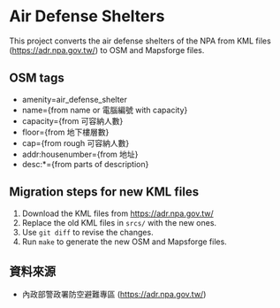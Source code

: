 # Air Defense Shelters

This project converts the air defense shelters of the NPA from KML files (https://adr.npa.gov.tw/) to OSM and Mapsforge files.

## OSM tags

* amenity=air_defense_shelter
* name={from name or 電腦編號 with capacity}
* capacity={from 可容納人數}
* floor={from 地下樓層數}
* cap={from rough 可容納人數}
* addr:housenumber={from 地址}
* desc:*={from parts of description}

## Migration steps for new KML files

1. Download the KML files from https://adr.npa.gov.tw/
2. Replace the old KML files in `srcs/` with the new ones.
3. Use `git diff` to revise the changes.
4. Run `make` to generate the new OSM and Mapsforge files.

## 資料來源

* 內政部警政署防空避難專區 (https://adr.npa.gov.tw/)
